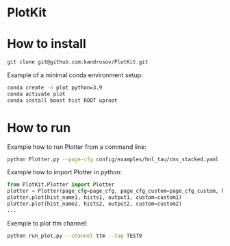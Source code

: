 # PlotKit

# How to install

```sh
git clone git@github.com:kandrosov/PlotKit.git
```

Example of a minimal conda environment setup:
```sh
conda create -n plot python=3.9
conda activate plot
conda install boost hist ROOT uproot
```

# How to run

Example how to run Plotter from a command line:
```sh
python Plotter.py --page-cfg config/examples/hnl_tau/cms_stacked.yaml --page-cfg-custom config/examples/hnl_tau/2018.yaml --hist-cfg config/examples/hnl_tau/histograms.yaml --inputs-cfg config/examples/hnl_tau/inputs.yaml --hist-name Tau1_pt --custom "cat_text=#tau_{h}#tau_{h}#mu" --output output/Tau1_pt.pdf --hist-maker hist_makers/hnl_tau.py output/ttm_DeepTau2p1
```

Example how to import Plotter in python:
```python
from PlotKit.Plotter import Plotter
plotter = Plotter(page_cfg=page_cfg, page_cfg_custom=page_cfg_custom, hist_cfg=hist_cfg, inputs_cfg=inputs_cfg)
plotter.plot(hist_name1, hists1, output1, custom=custom1)
plotter.plot(hist_name2, hists2, output2, custom=custom2)
...
```

Exemple to plot ttm channel:
```sh
python run_plot.py --channel ttm --tag TEST9
```